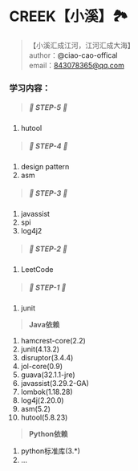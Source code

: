 # CREEK【小溪】🏞

> 【小溪汇成江河，江河汇成大海】<br>
> author：<a url='https://github.com/ciao-cao-offical'>@ciao-cao-offical</a><br>
> email：[843078365@qq.com](843078365@qq.com)<br>

### 学习内容：

> ##### 👣 STEP-5 👣 </br>

1. hutool

> ##### 👣 STEP-4 👣 </br>

1. design pattern
2. asm

> ##### 👣 STEP-3 👣 </br>

1. javassist
2. spi
3. log4j2

> ##### 👣 STEP-2 👣 </br>

1. LeetCode

> ##### 👣 STEP-1 👣 </br>

1. junit

> **Java依赖**<br/>

1. hamcrest-core(2.2)
2. junit(4.13.2)
3. disruptor(3.4.4)
4. jol-core(0.9)
5. guava(32.1.1-jre)
6. javassist(3.29.2-GA)
7. lombok(1.18.28)
8. log4j(2.20.0)
9. asm(5.2)
10. hutool(5.8.23)

> **Python依赖**<br/>

1. python标准库(3.*)
2. ...







